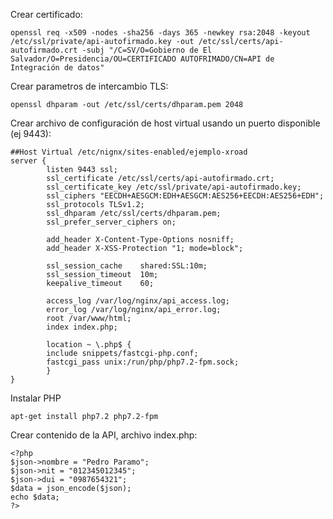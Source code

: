 Crear certificado:

```
openssl req -x509 -nodes -sha256 -days 365 -newkey rsa:2048 -keyout /etc/ssl/private/api-autofirmado.key -out /etc/ssl/certs/api-autofirmado.crt -subj "/C=SV/O=Gobierno de El Salvador/O=Presidencia/OU=CERTIFICADO AUTOFRIMADO/CN=API de Integración de datos"
```

Crear parametros de intercambio TLS:

```
openssl dhparam -out /etc/ssl/certs/dhparam.pem 2048
```

Crear archivo de configuración de host virtual usando un puerto disponible (ej 9443):

```
##Host Virtual /etc/nignx/sites-enabled/ejemplo-xroad
server {
        listen 9443 ssl;
        ssl_certificate /etc/ssl/certs/api-autofirmado.crt;
        ssl_certificate_key /etc/ssl/private/api-autofirmado.key;
        ssl_ciphers "EECDH+AESGCM:EDH+AESGCM:AES256+EECDH:AES256+EDH";
        ssl_protocols TLSv1.2;
        ssl_dhparam /etc/ssl/certs/dhparam.pem;
        ssl_prefer_server_ciphers on;

        add_header X-Content-Type-Options nosniff;
        add_header X-XSS-Protection "1; mode=block";

        ssl_session_cache    shared:SSL:10m;
        ssl_session_timeout  10m;
        keepalive_timeout    60;
        
        access_log /var/log/nginx/api_access.log;
        error_log /var/log/nginx/api_error.log;
        root /var/www/html;
        index index.php;

        location ~ \.php$ {
        include snippets/fastcgi-php.conf;
        fastcgi_pass unix:/run/php/php7.2-fpm.sock;
        }
}
```
Instalar PHP
```
apt-get install php7.2 php7.2-fpm
```

Crear contenido de la API, archivo index.php:
 ```
 <?php 
$json->nombre = "Pedro Paramo";
$json->nit = "012345012345";
$json->dui = "0987654321";
$data = json_encode($json); 
echo $data; 
?> 
 ```

